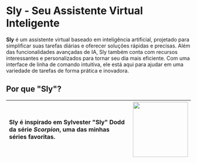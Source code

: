 # Sly - Seu Assistente Virtual Inteligente

**Sly** é um assistente virtual baseado em inteligência artificial, projetado para simplificar suas tarefas diárias e oferecer soluções rápidas e precisas. Além das funcionalidades avançadas de IA, Sly também conta com recursos interessantes e personalizados para tornar seu dia mais eficiente. Com uma interface de linha de comando intuitiva, ele está aqui para ajudar em uma variedade de tarefas de forma prática e inovadora.

## Por que "Sly"?

| **Sly** é inspirado em Sylvester "Sly" Dodd da série *Scorpion*, uma das minhas séries favoritas. | <img src="https://static.wikia.nocookie.net/scorpion2011/images/2/27/Sylvester.png/revision/latest?cb=20170506031456" width="150"/> |
|:--|:--|
